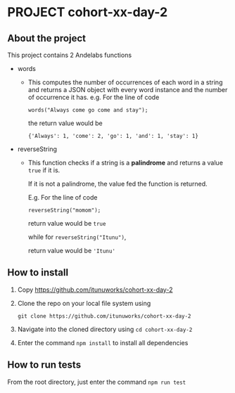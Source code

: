 # PROJECT cohort-xx-day-2

## About the project

This project contains 2 Andelabs functions 

- words 

  - This computes the number of occurrences of each word in a string and returns a JSON object with every word instance and the number of occurrence it has. e.g. For the line of code

    `words("Always come go come and stay");`

    the return value would be 

    `{'Always': 1, 'come': 2, 'go': 1, 'and': 1, 'stay': 1}`

- reverseString

  - This function checks if a string is a **palindrome** and returns a value `true` if it is. 	

    If it is not a palindrome, the value fed the function is returned.

    E.g. For the line of code

    `reverseString("momom");`

    return value would be `true`

    while for `reverseString("Itunu")`,

    return value would be `'Itunu'`

## How to install

1. Copy https://github.com/itunuworks/cohort-xx-day-2

2. Clone the repo on your local file system using 

   `git clone https://github.com/itunuworks/cohort-xx-day-2`

3. Navigate into the cloned directory using `cd cohort-xx-day-2`

4. Enter the command `npm install` to install all dependencies

## How to run tests

From the root directory, just enter the command `npm run test`


